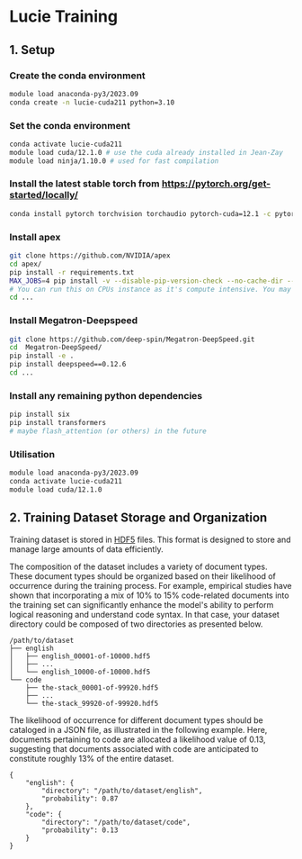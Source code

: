 # Lucie Training

## 1. Setup

### Create the conda environment
```bash
module load anaconda-py3/2023.09
conda create -n lucie-cuda211 python=3.10
```

### Set the conda environment
```bash
conda activate lucie-cuda211
module load cuda/12.1.0 # use the cuda already installed in Jean-Zay
module load ninja/1.10.0 # used for fast compilation
```

### Install the latest stable torch from https://pytorch.org/get-started/locally/
```bash
conda install pytorch torchvision torchaudio pytorch-cuda=12.1 -c pytorch -c nvidia
```

### Install apex
```bash
git clone https://github.com/NVIDIA/apex
cd apex/
pip install -r requirements.txt
MAX_JOBS=4 pip install -v --disable-pip-version-check --no-cache-dir --no-build-isolation --config-settings "--build-option=--cpp_ext" --config-settings "--build-option=--cuda_ext" ./ 
# You can run this on CPUs instance as it's compute intensive. You may encounter some errors here, just rerun this command. If it still don't work, consider lowering the value of MAX_JOBS
cd ...
```
### Install Megatron-Deepspeed
```bash
git clone https://github.com/deep-spin/Megatron-DeepSpeed.git  
cd  Megatron-DeepSpeed/
pip install -e .
pip install deepspeed==0.12.6
cd ...
```

### Install any remaining python dependencies 
```bash
pip install six
pip install transformers
# maybe flash_attention (or others) in the future
```

### Utilisation
```bash
module load anaconda-py3/2023.09
conda activate lucie-cuda211
module load cuda/12.1.0
```

## 2. Training Dataset Storage and Organization

Training dataset is stored in [HDF5](https://en.wikipedia.org/wiki/Hierarchical_Data_Format) files. This format is designed to store and manage large amounts of data efficiently.

The composition of the dataset includes a variety of document types. These document types should be organized based on their likelihood of occurrence during the training process. For example, empirical studies have shown that incorporating a mix of 10% to 15% code-related documents into the training set can significantly enhance the model's ability to perform logical reasoning and understand code syntax. In that case, your dataset directory could be composed of two directories as presented below.

```
/path/to/dataset
├── english
│   ├── english_00001-of-10000.hdf5
│   ├── ...
│   └── english_10000-of-10000.hdf5
└── code
    ├── the-stack_00001-of-99920.hdf5
    ├── ...
    └── the-stack_99920-of-99920.hdf5
```

The likelihood of occurrence for different document types should be cataloged in a JSON file, as illustrated in the following example. Here, documents pertaining to code are allocated a likelihood value of 0.13, suggesting that documents associated with code are anticipated to constitute roughly 13% of the entire dataset.

```
{
    "english": {
        "directory": "/path/to/dataset/english",
        "probability": 0.87
    },
    "code": {
        "directory": "/path/to/dataset/code",
        "probability": 0.13
    }
}
```